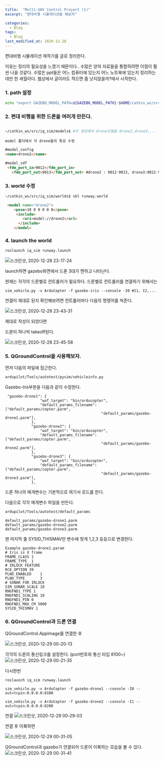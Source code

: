 ```yaml
---
title:  "Multi-UAV Control Project (1)"
excerpt: "편대비행 시뮬레이션을 해보자"

categories:
  - Blog
tags:
  - Blog
last_modified_at: 2020-12-28
---
```


편대비행 시뮬레이션 제작기를 글로 정리한다.

이유는 정리의 필요성을 느꼈기 때문이다..
수많은 양의 자료들을 통합하려면 이점이 훨씬 나을 것같다.
수많은 ppt들은 어느 컴퓨터에 있는지 어느 노트북에 있는지 정리하는데만 한 세월이다.
웹상에서 글이라도 적으면 좀 낫지않을까?에서 시작한다.


### 1. path 설정

```bash
echo "export GAZEBO_MODEL_PATH=${GAZEBO_MODEL_PATH}:$HOME/catkin_ws/src/iq_sim/models" >> ~/.bashrc
```

### 2. 편대 비행을 위한 드론을 여러개 만든다. 

```bash

~/catkin_ws/src/iq_sim/models$ #이 경로에서 drone모델을 drone2,drone3,... 복붙
```
    model 폴더에서 각 drone들의 특성 수정

```html
#model_config
<name>drone2</name> 
```
```html
#model_sdf
 <fdm_port_in>9012</fdm_port_in> 
   <fdm_port_out>9013</fdm_port_out> #drone2 : 9012-9013, drone3:9022-9023
 ```

### 3.  world 수정

```bash
~/catkin_ws/src/iq_sim/worlds$ sbl runway.world
```

```html
 <model name="drone2">
    <pose>10 0 0 0 0 0</pose>
     <include>
        <uri>model://drone2</uri>
      </include>
    </model>
```

### 4. launch the world

```bash
roslaunch iq_sim runway.launch 
```
![스크린샷, 2020-12-28 23-17-24](https://user-images.githubusercontent.com/76676102/103220965-dc820d80-4964-11eb-8196-73a64ebf9335.png)

launch하면 gazebo화면에서 드론 3대가 짠하고 나타난다.

현재는 각각의 드론별로 컨트롤러가 필요하다.
드론별로 컨트롤러를 연결하기 위해서는

```
sim_vehicle.py -v ArduCopter -f gazebo-iris --console -I0 #I1, I2,...
```

연결이 제대로 된지 확인해보려면 컨트롤러마다 다음의 명령어를 쳐준다.

![스크린샷, 2020-12-28 23-43-31](https://user-images.githubusercontent.com/76676102/103221677-8a41ec00-4966-11eb-937f-6d4d1a144ce5.png)

제대로 작성이 되었다면

드론이 하나씩 takeoff된다.

![스크린샷, 2020-12-28 23-45-58](https://user-images.githubusercontent.com/76676102/103221817-dee56700-4966-11eb-9391-b867ebf9a0ee.png)

### 5. QGroundControl을 사용해보자.


먼저 다음의 파일에 접근한다.

```bash
ardupilot/Tools/autotest/pysim/vehicleinfo.py
```

Gazebo-Iris부분을 다음과 같이 수정한다.
```
 "gazebo-drone1": {
                "waf_target": "bin/arducopter",
                "default_params_filename": ["default_params/copter.parm",
                                            "default_params/gazebo-drone1.parm"],
            },
            "gazebo-drone2": {
                "waf_target": "bin/arducopter",
                "default_params_filename": ["default_params/copter.parm",
                                            "default_params/gazebo-drone2.parm"],
            },
            "gazebo-drone3": {
                "waf_target": "bin/arducopter",
                "default_params_filename": ["default_params/copter.parm",
                                            "default_params/gazebo-drone3.parm"],
            },
```

드론 하나의 매개변수는 기본적으로 여기서 로드를 한다. 

다음으로 각각 매개변수 파일을 만든다.

```bash
ardupilot/Tools/autotest/default_params
```

```
default_params/gazebo-drone1.parm
default_params/gazebo-drone2.parm
default_params/gazebo-drone3.parm
```
맨 마지막 줄 SYSID_THISMAV만 변수에 맞게 1,2,3 등등으로 변경한다.
```
Example gazebo-drone1.param
# Iris is X frame
FRAME_CLASS 1
FRAME_TYPE  1
# IRLOCK FEATURE
RC8_OPTION 39
PLND_ENABLED    1
PLND_TYPE       3
# SONAR FOR IRLOCK
SIM_SONAR_SCALE 10
RNGFND1_TYPE 1
RNGFND1_SCALING 10
RNGFND1_PIN 0
RNGFND1_MAX_CM 5000
SYSID_THISMAV 1
```

### 6. QGroundControl과 드론 연결

QGroundControl.AppImage를 연결한 후

![스크린샷, 2020-12-29 00-20-13](https://user-images.githubusercontent.com/76676102/103224766-af852900-496b-11eb-9f2a-7e8e7b51a469.png)

각각의 드론의 통신링크를 설정한다. (port번호와 통신 타입 8100~)
![스크린샷, 2020-12-29 00-21-35](https://user-images.githubusercontent.com/76676102/103224862-ef4c1080-496b-11eb-8bcd-d6b527013646.png)

다시한번
```bash
roslaunch iq_sim runway.launch 
```

```
sim_vehicle.py -v ArduCopter -f gazebo-drone1 --console -I0 --out=tcpin:0.0.0.0:8100 
```
```
sim_vehicle.py -v ArduCopter -f gazebo-drone2 --console -I1 --out=tcpin:0.0.0.0:8200 
```

연결
![스크린샷, 2020-12-29 00-29-03](https://user-images.githubusercontent.com/76676102/103225265-e60f7380-496c-11eb-8219-8a98635560c9.png)

연결 후 이륙하면

![스크린샷, 2020-12-29 00-31-05](https://user-images.githubusercontent.com/76676102/103225403-2a9b0f00-496d-11eb-9ffe-2543dbcbf93d.png)


QGroundControl과 gazebo가 연결되어 드론이 이륙하는 모습을 볼 수 있다.
![스크린샷, 2020-12-29 00-31-41](https://user-images.githubusercontent.com/76676102/103225436-3f77a280-496d-11eb-917e-d151f57f1609.png)
